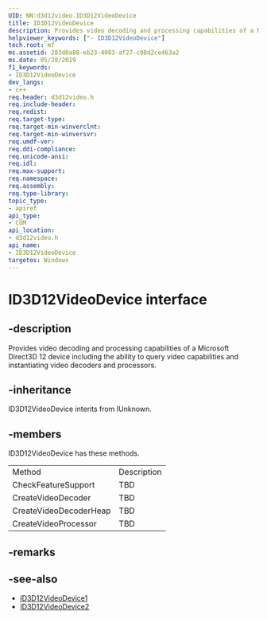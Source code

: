 ```yaml
---
UID: NN:d3d12video.ID3D12VideoDevice
title: ID3D12VideoDevice
description: Provides video decoding and processing capabilities of a Microsoft Direct3D 12 device including the ability to query video capabilities and instantiating video decoders and processors.
helpviewer_keywords: ["- ID3D12VideoDevice"]
tech.root: mf
ms.assetid: 283d0a88-eb23-4083-af27-c08d2ce463a2
ms.date: 05/28/2019
f1_keywords:
- ID3D12VideoDevice
dev_langs:
- c++
req.header: d3d12video.h
req.include-header: 
req.redist: 
req.target-type: 
req.target-min-winverclnt: 
req.target-min-winversvr: 
req.umdf-ver: 
req.ddi-compliance: 
req.unicode-ansi: 
req.idl: 
req.max-support: 
req.namespace: 
req.assembly: 
req.type-library: 
topic_type:
- apiref
api_type:
- COM
api_location:
- d3d12video.h
api_name:
- ID3D12VideoDevice
targetos: Windows
---
```


# ID3D12VideoDevice interface

## -description

Provides video decoding and processing capabilities of a Microsoft Direct3D 12 device including the ability to query video capabilities and instantiating video decoders and processors. 


## -inheritance
ID3D12VideoDevice interits from IUnknown. 
## -members

<p>ID3D12VideoDevice has these methods.</p>
<table>
	<tr>
		<td>Method</td>
		<td>Description</td>
	</tr>
	<tr>
		<td>CheckFeatureSupport</td>
		<td>TBD</td>
	</tr>
	<tr>
		<td>CreateVideoDecoder</td>
		<td>TBD</td>
	</tr>
	<tr>
		<td>CreateVideoDecoderHeap</td>
		<td>TBD</td>
	</tr>
	<tr>
		<td>CreateVideoProcessor</td>
		<td>TBD</td>
	</tr>
</table>

## -remarks

## -see-also

- [ID3D12VideoDevice1](nn-d3d12video-id3d12videodevice1.md)
- [ID3D12VideoDevice2](nn-d3d12video-id3d12videodevice2.md)
